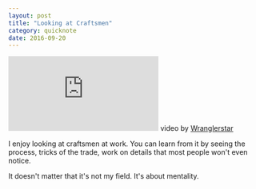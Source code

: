 ```yaml
---
layout: post
title: "Looking at Craftsmen"
category: quicknote
date: 2016-09-20
---
```


<div class="video fit-vid">
  <iframe src="https://www.youtube.com/embed/5tusreUDXUM" frameborder="0" allowfullscreen></iframe>
  <span class="video-description"> video by <a href="https://www.youtube.com/channel/UCMIjEnXruVHtvgSVf6TgfUg">Wranglerstar</a></span>
</div>

I enjoy looking at craftsmen at work.
You can learn from it by seeing the process, tricks of the trade, work on details that most people won't even notice.

It doesn't matter that it's not my field. It's about mentality.